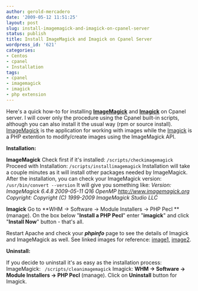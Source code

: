 ```yaml
---
author: gerold-mercadero
date: '2009-05-12 11:51:25'
layout: post
slug: install-imagemagick-and-imagick-on-cpanel-server
status: publish
title: Install ImageMagick and Imagick on Cpanel Server
wordpress_id: '621'
categories:
- Centos
- cpanel
- Installation
tags:
- cpanel
- imagemagick
- imagick
- php extension
---
```


Here's a quick how-to for installing **[ImageMagick](http://www.imagemagick.org/script/index.php)** and **[Imagick](http://pecl.php.net/package/imagick)** on Cpanel server.  I will cover only the procedure using the Cpanel built-in scripts, although you can also install it the usual way (rpm or source install).  [ImageMagick](http://www.imagemagick.org/script/index.php)  is the application for working with images while the [Imagick](http://pecl.php.net/package/imagick) is a PHP extention to modify/create images using the ImageMagick API.  

**Installation:**

**ImageMagick**
  Check first if it's installed:
  `/scripts/checkimagemagick`
  Proceed with Installation:
  `/scripts/installimagemagick`
  Installation will take a couple minutes as it will install other packages needed by ImageMagick.  After the installation, you can check your ImageMagick version:
  `/usr/bin/convert --version`
  It will give you something like:
  _Version: ImageMagick 6.4.8 2009-05-11 Q16 OpenMP http://www.imagemagick.org
  Copyright: Copyright (C) 1999-2009 ImageMagick Studio LLC_

**Imagick**
  Go to **WHM -> Software -> Module Installers -> PHP Pecl **(manage). On the box below "**Install a PHP Pecl**" enter "**imagick**" and click "**Install Now**" button - that's all.  

Restart Apache and check your _**phpinfo**_ page to see the details of Imagick and ImageMagick as well.  See linked images for reference:  [image1](http://linuxsysadminblog.com/images/2009/05/install.jpg), [image2](http://linuxsysadminblog.com/images/2009/05/installed.jpg).

**Uninstall:**

If you decide to uninstall it's as easy as the installation process:
ImageMagick: ` /scripts/cleanimagemagick`
Imagick:  **WHM -> Software -> Module Installers -> PHP Pecl** (manage). Click on **Uninstall** button for Imagick.
